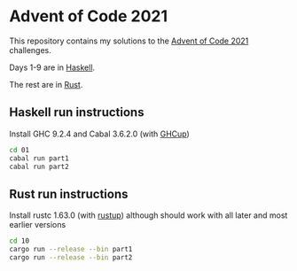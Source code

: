 # Advent of Code 2021

This repository contains my solutions to the [Advent of Code 2021](https://adventofcode.com/2021) challenges.

Days 1-9 are in [Haskell](https://www.haskell.org/).

The rest are in [Rust](https://www.rust-lang.org/).

## Haskell run instructions
Install GHC 9.2.4 and Cabal 3.6.2.0 (with [GHCup](https://www.haskell.org/ghcup/))
```sh
cd 01
cabal run part1
cabal run part2
```

## Rust run instructions
Install rustc 1.63.0 (with [rustup](https://www.rust-lang.org/tools/install)) although should work with all later and most earlier versions
```sh
cd 10
cargo run --release --bin part1
cargo run --release --bin part2
```

